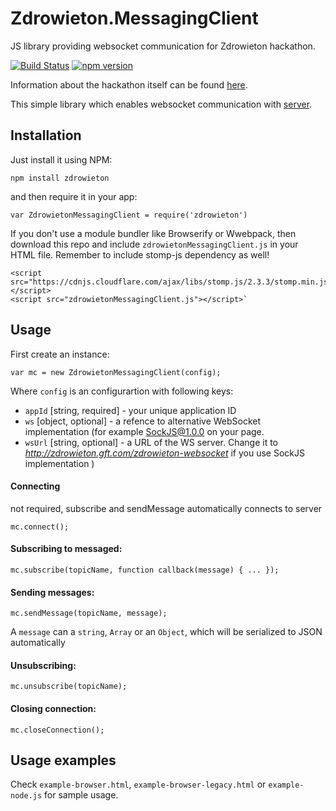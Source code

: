 # Zdrowieton.MessagingClient

JS library providing websocket communication for Zdrowieton hackathon.

[![Build Status](https://travis-ci.org/GFTPoland/Zdrowieton.MessagingClient.svg?branch=master)](https://travis-ci.org/GFTPoland/Zdrowieton.MessagingClient) [![npm version](https://badge.fury.io/js/zdrowieton.svg)](https://badge.fury.io/js/zdrowieton)

Information about the hackathon itself can be found [here](http://zdrowieton.pl/).

This simple library which enables websocket communication with [server](https://github.com/GFTPoland/Zdrowieton.MessagingServer).

## Installation

Just install it using NPM:

`npm install zdrowieton`

and then require it in your app:

`var ZdrowietonMessagingClient = require('zdrowieton')`

If you don't use a module bundler like Browserify or Wwebpack, then download this repo and include `zdrowietonMessagingClient.js` in your HTML file. Remember to include stomp-js dependency as well!

```
<script src="https://cdnjs.cloudflare.com/ajax/libs/stomp.js/2.3.3/stomp.min.js"></script>
<script src="zdrowietonMessagingClient.js"></script>`
```

## Usage

First create an instance:

`var mc = new ZdrowietonMessagingClient(config);`

Where `config` is an configurartion with following keys:
- `appId` [string, required] - your unique application ID
- `ws` [object, optional] - a refence to alternative WebSocket implementation (for example [SockJS@1.0.0](https://github.com/sockjs/sockjs-client) on your page.
- `wsUrl` [string, optional] - a URL of the WS server. Change it to *http://zdrowieton.gft.com/zdrowieton-websocket* if you use SockJS implementation
)

####  Connecting 

not required, subscribe and sendMessage automatically connects to server

`mc.connect();`

#### Subscribing to messaged:

`mc.subscribe(topicName, function callback(message) { ... });`

#### Sending messages:

`mc.sendMessage(topicName, message);`

A `message` can a `string`, `Array` or an `Object`, which will be serialized to JSON automatically

#### Unsubscribing:

`mc.unsubscribe(topicName);`

#### Closing connection:

`mc.closeConnection();`

## Usage examples

Check `example-browser.html`, `example-browser-legacy.html` or `example-node.js` for sample usage.
